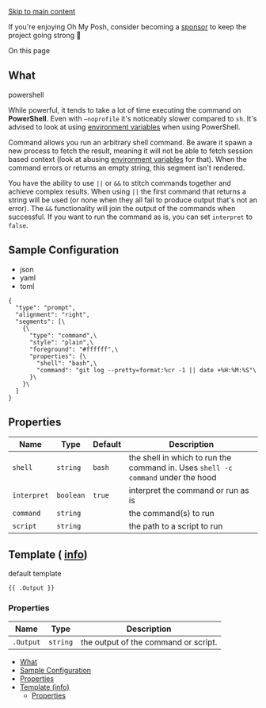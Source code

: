 [Skip to main content](https://ohmyposh.dev/docs/segments/system/command#__docusaurus_skipToContent_fallback)

If you're enjoying Oh My Posh, consider becoming a [sponsor](https://github.com/sponsors/JanDeDobbeleer) to keep the project going strong 💪

On this page

## What [​](https://ohmyposh.dev/docs/segments/system/command\#what "Direct link to What")

powershell

While powerful, it tends to take a lot of time executing the command on **PowerShell**.
Even with `–noprofile` it's noticeably slower compared to `sh`. It's advised to look at using
[environment variables](https://ohmyposh.dev/docs/configuration/templates#environment-variables) when using PowerShell.

Command allows you run an arbitrary shell command. Be aware it spawn a new process to fetch the result, meaning
it will not be able to fetch session based context (look at abusing [environment variables](https://ohmyposh.dev/docs/configuration/templates#environment-variables) for that).
When the command errors or returns an empty string, this segment isn't rendered.

You have the ability to use `||` or `&&` to stitch commands together and achieve complex results. When using `||`
the first command that returns a string will be used (or none when they all fail to produce output that's not an
error). The `&&` functionality will join the output of the commands when successful. If you want to run the command
as is, you can set `interpret` to `false`.

## Sample Configuration [​](https://ohmyposh.dev/docs/segments/system/command\#sample-configuration "Direct link to Sample Configuration")

- json
- yaml
- toml

```codeBlockLines_e6Vv
{
  "type": "prompt",
  "alignment": "right",
  "segments": [\
    {\
      "type": "command",\
      "style": "plain",\
      "foreground": "#ffffff",\
      "properties": {\
        "shell": "bash",\
        "command": "git log --pretty=format:%cr -1 || date +%H:%M:%S"\
      }\
    }\
  ]
}

```

## Properties [​](https://ohmyposh.dev/docs/segments/system/command\#properties "Direct link to Properties")

| Name | Type | Default | Description |
| --- | --- | --- | --- |
| `shell` | `string` | `bash` | the shell in which to run the command in. Uses `shell -c command` under the hood |
| `interpret` | `boolean` | `true` | interpret the command or run as is |
| `command` | `string` |  | the command(s) to run |
| `script` | `string` |  | the path to a script to run |

## Template ( [info](https://ohmyposh.dev/docs/configuration/templates)) [​](https://ohmyposh.dev/docs/segments/system/command\#template-info "Direct link to template-info")

default template

```codeBlockLines_e6Vv
{{ .Output }}

```

### Properties [​](https://ohmyposh.dev/docs/segments/system/command\#properties-1 "Direct link to Properties")

| Name | Type | Description |
| --- | --- | --- |
| `.Output` | `string` | the output of the command or script. |

- [What](https://ohmyposh.dev/docs/segments/system/command#what)
- [Sample Configuration](https://ohmyposh.dev/docs/segments/system/command#sample-configuration)
- [Properties](https://ohmyposh.dev/docs/segments/system/command#properties)
- [Template (info)](https://ohmyposh.dev/docs/segments/system/command#template-info)
  - [Properties](https://ohmyposh.dev/docs/segments/system/command#properties-1)